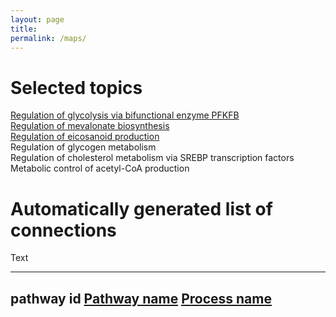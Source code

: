 ```yaml
---
layout: page
title: 
permalink: /maps/
---
```


# Selected topics

<a href="/glycolysis/">Regulation of glycolysis via bifunctional enzyme PFKFB</a><br />
<a href="/mevalonate/">Regulation of mevalonate biosynthesis</a><br />
<a href="/eicosanoids/">Regulation of eicosanoid production</a><br />
Regulation of glycogen metabolism<br />
Regulation of cholesterol metabolism via SREBP transcription factors<br />
Metabolic control of acetyl-CoA production<br />

# Automatically generated list of connections

Text

---
pathway id 
<a href="https://reactome.org/">Pathway name</a> 
<a href="https://reactome.org/PathwayBrowser/">Process name</a> 
---
